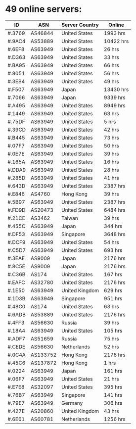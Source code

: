 # 49 online servers:

| ID | ASN | Server Country | Online |
| ------ | ------ | ------ | ------ |
| #.3769 | AS46844 | United States | 1993 hrs |
| #.9AC4 | AS53889 | United States | 10422 hrs |
| #.6EF8 | AS63949 | United States | 26 hrs |
| #.D363 | AS63949 | United States | 33 hrs |
| #.BA95 | AS63949 | United States | 66 hrs |
| #.8051 | AS63949 | United States | 56 hrs |
| #.3EB4 | AS63949 | United States | 49 hrs |
| #.F507 | AS63949 | Japan | 13430 hrs |
| #.7066 | AS63949 | Japan | 9339 hrs |
| #.A495 | AS63949 | United States | 8949 hrs |
| #.1449 | AS63949 | United States | 63 hrs |
| #.75DF | AS63949 | United States | 5 hrs |
| #.39CD | AS63949 | United States | 42 hrs |
| #.B445 | AS63949 | United States | 73 hrs |
| #.07F7 | AS63949 | United States | 50 hrs |
| #.0E7E | AS63949 | United States | 39 hrs |
| #.165A | AS63949 | United States | 16 hrs |
| #.DDA9 | AS63949 | United States | 28 hrs |
| #.285D | AS63949 | United States | 41 hrs |
| #.643D | AS63949 | United States | 2387 hrs |
| #.E846 | AS4760 | Hong Kong | 39 hrs |
| #.5B97 | AS63949 | United States | 2387 hrs |
| #.FD9D | AS20473 | United States | 6484 hrs |
| #.21CE | AS3462 | Taiwan | 39 hrs |
| #.455C | AS63949 | Japan | 344 hrs |
| #.DF53 | AS63949 | Singapore | 3648 hrs |
| #.DCF9 | AS63949 | United States | 54 hrs |
| #.C5D7 | AS63949 | United States | 693 hrs |
| #.3EAE | AS9009 | Japan | 2176 hrs |
| #.8C5E | AS9009 | Japan | 2176 hrs |
| #.C36B | AS174 | United States | 167 hrs |
| #.EAFC | AS32780 | United States | 2176 hrs |
| #.1E50 | AS63949 | United Kingdom | 629 hrs |
| #.1D3B | AS63949 | Singapore | 951 hrs |
| #.48C0 | AS174 | United States | 63 hrs |
| #.6ADB | AS53889 | United States | 2176 hrs |
| #.4FF3 | AS56630 | Russia | 39 hrs |
| #.18A4 | AS63949 | United States | 105 hrs |
| #.ADF7 | AS51659 | Russia | 75 hrs |
| #.CEDE | AS56630 | Netherlands | 52 hrs |
| #.0C4A | AS133752 | Hong Kong | 2176 hrs |
| #.45C6 | AS137872 | Hong Kong | 1 hrs |
| #.0224 | AS63949 | Japan | 161 hrs |
| #.06F7 | AS63949 | United States | 21 hrs |
| #.E7E8 | AS32097 | United States | 395 hrs |
| #.76B7 | AS63949 | Singapore | 141 hrs |
| #.79E7 | AS63949 | Germany | 306 hrs |
| #.427E | AS20860 | United Kingdom | 43 hrs |
| #.6E61 | AS60781 | Netherlands | 1256 hrs |

